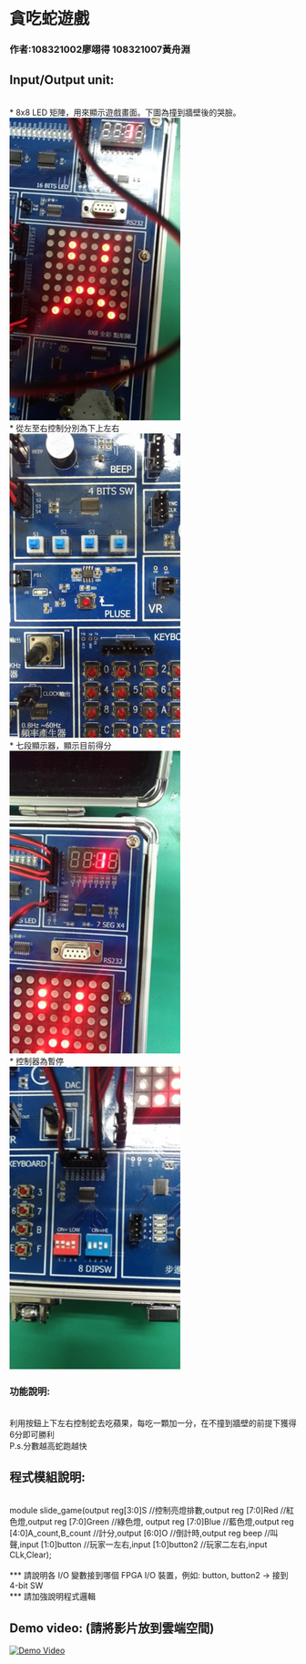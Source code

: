 <h1>貪吃蛇遊戲</h1>
<h3>作者:108321002廖翊得 108321007黃舟淵</h3>
<h2>Input/Output unit:</h2><br>
* 8x8 LED 矩陣，用來顯示遊戲畫面。下圖為撞到牆壁後的哭臉。<br>
<img src="https://github.com/AlanjyHuang/Verilog-snake-game/blob/main/137318900_173068304577734_6861558222315300370_n.jpg" width="300"/><br>
* 從左至右控制分別為下上左右<br>
<img src="https://github.com/AlanjyHuang/Verilog-snake-game/blob/main/137587388_472858437449908_4353284761955897336_n.jpg" width="300"/><br>
* 七段顯示器，顯示目前得分<br>
<img src="https://github.com/AlanjyHuang/Verilog-snake-game/blob/main/137281901_766069700675228_6092086914492976812_n.jpg" width="300"/><br>
* 控制器為暫停<br>
<img src="https://github.com/AlanjyHuang/Verilog-snake-game/blob/main/137597929_704540600237624_7506391275482039146_n.jpg" width="300"/><br>
<h3>功能說明:</h3><br>
利用按鈕上下左右控制蛇去吃蘋果，每吃一顆加一分，在不撞到牆壁的前提下獲得6分即可勝利<br>
P.s.分數越高蛇跑越快

<h2>程式模組說明:</h2><br>
module slide_game(output reg[3:0]S //控制亮燈排數,output reg [7:0]Red //紅色燈,output reg [7:0]Green //綠色燈,
output reg [7:0]Blue //藍色燈,output reg [4:0]A_count,B_count //計分,output [6:0]O //倒計時,output reg beep //叫聲,input [1:0]button //玩家一左右,input [1:0]button2 //玩家二左右,input CLk,Clear); <br><br>
*** 請說明各 I/O 變數接到哪個 FPGA I/O 裝置，例如: button, button2 -> 接到 4-bit SW <br>
*** 請加強說明程式邏輯 <br>

<h2>Demo video: (請將影片放到雲端空間)</h2>

<a href="https://drive.google.com/file/d/1dsUKFF945moWpXyD0L86eseNf1l3repO/view?usp=sharing" title="Demo Video"><img src="https://github.com/kamiry/FPGA-project-1/blob/master/images/IO4.jpg" alt="Demo Video" width="500"/></a>

